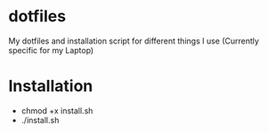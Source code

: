 # dotfiles
My dotfiles and installation script for different things I use (Currently specific for my Laptop)

# Installation
* chmod +x install.sh
*  ./install.sh

